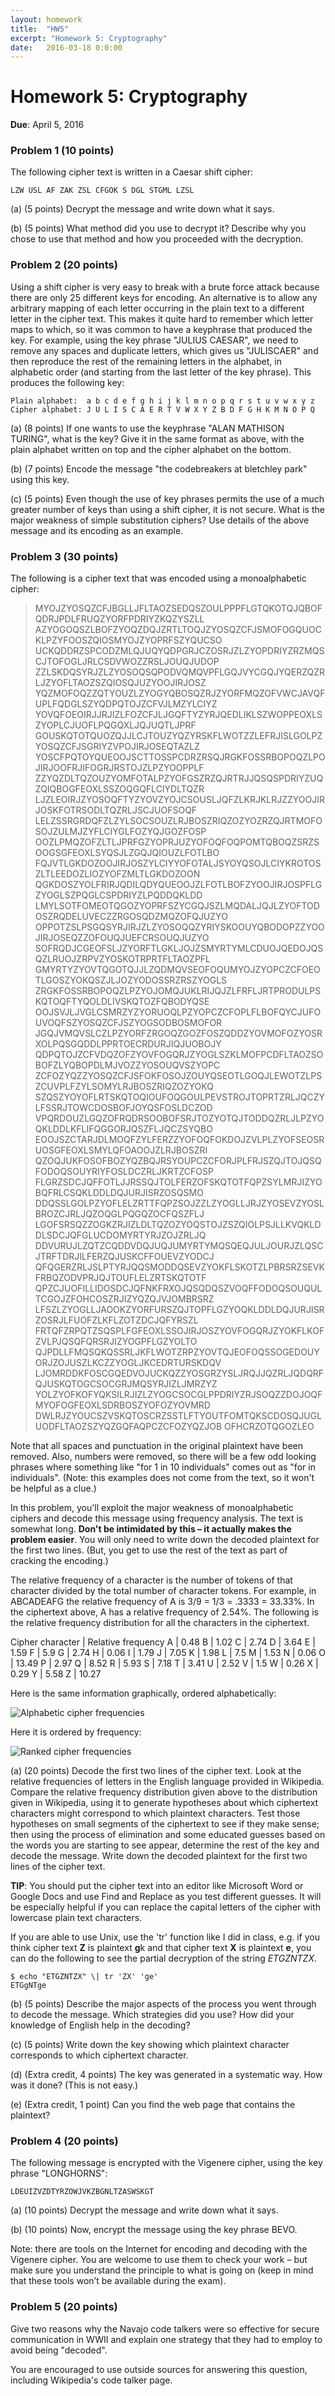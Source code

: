 ```yaml
---
layout: homework
title:  "HW5"
excerpt: "Homework 5: Cryptography"
date:   2016-03-18 0:0:00
---
```


# Homework 5: Cryptography

**Due**: April 5, 2016

  
### Problem 1 (10 points)

The following cipher text is written in a Caesar shift cipher:

    LZW USL AF ZAK ZSL CFGOK S DGL STGML LZSL
  
(a) (5 points) Decrypt the message and write down what it says.

(b) (5 points) What method did you use to decrypt it? Describe why you chose to use that method and how you proceeded with the decryption.

### Problem 2 (20 points)

Using a shift cipher is very easy to break with a brute force attack because there are only 25 different keys for encoding. An alternative is to allow any arbitrary mapping of each letter occurring in the plain text to a different letter in the cipher text. This makes it quite hard to remember which letter maps to which, so it was common to have a keyphrase that produced the key. For example, using the key phrase "JULIUS CAESAR", we need to remove any spaces and duplicate letters, which gives us "JULISCAER" and then reproduce the rest of the remaining letters in the alphabet, in alphabetic order (and starting from the last letter of the key phrase). This produces the following key:

    Plain alphabet:  a b c d e f g h i j k l m n o p q r s t u v w x y z
    Cipher alphabet: J U L I S C A E R T V W X Y Z B D F G H K M N O P Q
  
(a) (8 points) If one wants to use the keyphrase "ALAN MATHISON TURING", what is the key? Give it in the same format as above, with the plain alphabet written on top and the cipher alphabet on the bottom.

(b) (7 points) Encode the message "the codebreakers at bletchley park" using this key.

(c) (5 points) Even though the use of key phrases permits the use of a much greater number of keys than using a shift cipher, it is not secure. What is the major weakness of simple substitution ciphers? Use details of the above message and its encoding as an example.

### Problem 3 (30 points)

The following is a cipher text that was encoded using a monoalphabetic cipher:

> MYOJZYOSQZCFJBGLLJFLTAOZSEDQSZOULPPPFLGTQKOTQJQBOFQDRJPDLFRUQZYORFPDRIYZKQZYSZLL
> AZYOGOQSZLBOFZYOQZDQJZRTLTOQJZYOSQZCFJSMOFOGQUOCKLPZYFOOSZQIOSMYOJZYOPRFSZYQUCSO
> UCKQDDRZSPCODZMLQJUQYQDPGRJCZOSRJZLZYOPDRIYZRZMQSCJTOFOGLJRLCSDVWOZZRSLJOUQJUDOP
> ZZLSKDQSYRJZLZYOSOQSQPODVQMQVPFLGQJVYCGQJYQERZQZRLJZYOFLTAOZSZQIOSQJUZYOOJIRJOSZ
> YQZMOFOQZZQTYOUZLZYOGYQBOSQZRJZYORFMQZOFVWCJAVQFUPLFQDGLSZYQDPQTOJZCFVJLMZYLCIYZ
> YOVQFOEOIRJJRJIZLFOZCFJLJGQFTYZYRJQEDLIKLSZWOPPEOXLSZYOPLCJUOFLPQGQXLJQJUQTLJPRF
> GOUSKQTOTQUOZQJJLCJTOUZYQZYRSKFLWOTZZLEFRJISLGOLPZYOSQZCFJSGRIYZVPOJIRJOSEQTAZLZ
> YOSCFPQTOYQUEOOJSCTTOSSPCDRZRSQJRGKFOSSRBOPOQZLPOJIRJOOFRJIFOGRJRSTOJZLPZYOOPPLF
> ZZYQZDLTQZOUZYOMFOTALPZYOFGSZRZQJRTRJJQSQSPDRIYZUQZQIQBOGFEOXLSSZOQGQFLCIYDLTQZR
> LJZLEOIRJZYOSOQFTYZYOVZYOJCSOUSLJQFZLKRJKLRJZZYOOJIRJOSKFOTRSODLTQZRLJSCJUOFSOQF
> LELZSSRGRDQFZLZYLSOCSOUZLRJBOSZRIQZOZYOZRZQJRTMOFOSOJZULMJZYFLCIYGLFOZYQJGOZFOSP
> OOZLPMQZOFZLTLJPRFGZYOPRJUZYOFOQFOQPOMTQBOQZSRZSOOGSGFEOXLSYQSJLZGQJQIOUZLFOTLBO
> FQJVTLGKDOZOOJIRJOSZYLCIYYOFOTALJSYOYQSOJLCIYKROTOSZLTLEEDOZLIOZYOFZMLTLGKDOZOON
> QGKDOSZYOLFRIRJQDILQDYQUEOOJZLFOTLBOFZYOOJIRJOSPFLGZYOGLSZPQGLCSPDRIYZLPQDDQKLDD
> LMYLSOTFOMEOTQGOZYOPRFSZYCGQJSZLMQDALJQJLZYOFTODOSZRQDELUVECZZRGOSQDZMQZOFQJUZYO
> OPPOTZSLPSGQSYRJIRJZLZYOSOQQZYRIYSKOOUYQBODOPZZYOOJIRJOSEQZZOFOUQJUEFCRSOUQJUZYO
> SOFRQDJCGEOFSLJZYORFTLGKLJOJZSMYRTYMLCDUOJQEDOJQSQZLRUOJZRPVZYOSKOTRPRTFLTAOZPFL
> GMYRTYZYOVTQGOTQJJLZQDMQVSEOFOQUMYOJZYOPCZCFOEOTLGOSZYOKQSZJLJOZYODOSSRZRSZYOGLS
> ZRGKFOSSRBOPOQZLPZYOJOMQJUKLRIJQJZLFRFLJRTPRODULPSKQTOQFTYQOLDLIVSKQTOZFQBODYQSE
> OOJSVJLJVGLCSMRZYZYORUOQLPZYOPCZCFOPLFLBOFQYCJUFOUVOQFSZYOSQZCFJSZYOGSODBOSMOFOR
> JGQJVMQVSLCZLPZYORFZRGOQZGOZFOSZQDDZYOVMOFOZYOSRXOLPQSGQDDLPPRTOECRDURJIQJUOBOJY
> QDPQTOJZCFVDQZOFZYOVFOGQRJZYOGLSZKLMOFPCDFLTAOZSOBOFZLYQBOPDLMJVOZZYOSOUQVSZYOPC
> ZCFOZYQZZYOSQZCFJSFOKFOSOJZOUYQSEOTLGOQJLEWOTZLPSZCUVPLFZYLSOMYLRJBOSZRIQZOZYOKQ
> SZQSZYOYOFLRTSKQTOQIOUFOQGOULPEVSTROJTOPRTZRLJQCZYLFSSRJTOWCDOSBOFJOYQSFOSLDCZOD
> VPQRDOUZLGQZOFRQDRSOOBOFSRJTOZYOTQJTODDQZRLJLPZYOQKLDDLKFLIFQGGORJQSZFLJQCZSYQBO
> EOOJSZCTARJDLMOQFZYLFERZZYOFOQFOKDOJZVLPLZYOFSEOSRUOSGFEOXLSMYLQFOAOOJZLRJBOSZRI
> QZOQJUKFOSOFBOZYQZBQJRSYOUPCZCFORJPLFRJSZQJTOJQSQFODOQSOUYRIYFOSLDCZRLJKRTZCFOSP
> FLGRZSDCJQFFOTLJJRSSQJTOLFERZOFSKQTOTFQPZSYLMRJIZYOBQFRLCSQKLDDLDQJURJISRZOSQSMO
> DDQSSLGOLPZYOFLELZRTTFQPZSOJZZLZYOGLLJRJZYOSEVZYOSLBROZCJRLJQZOQGLPQGQZOCFQSZFLJ
> LGOFSRSQZZOGKZRJIZLDLTQZOZYOQSTOJZSZQIOLPSJLLKVQKLDDLSDCJQFGLUCDOMYRTYRJZOJZRLJQ
> DDVURUJLZQTZCQDDVDQJUQJUMYRTYMQSQEQJULJOURJZLQSCJTRFTDRJILFERZQJUSKCFFOUEVZYODCJ
> QFQGERZRLJSLPTYRJQQSMODDQSEVZYOKFLSKOTZLPBRSRZSEVKFRBQZODVPRJQJTOUFLELZRTSKQTOTF
> QPZCJUOFILLIDOSDCJQFNKFRXOJQSQDQSZVOQFFODOQSOUQULTCGOJZFOHCOSZRJIZYQZQJVJOMBRSRZ
> LFSZLZYOGLLJAOOKZYORFURSZQJTOPFLGZYOQKLDDLDQJURJISRZOSRJLFUOFZLKFLZOTZDCJQFYRSZL
> FRTQFZRPQTZSQSPLFGFEOXLSSOJIRJOSZYOVFOGQRJZYOKFLKOFZVLPJQSQFQRSRJIZYOGPFLGZYOLTO
> QJPDLLFMQSQKQSSRLJKFLWOTZRPZYOVTQJEOFOQSSOGEDOUYORJZOJUSZLKCZZYOGLJKCEDRTURSKDQV
> LJOMRDDKFOSCGQEDVOJUCKQZZYOSGRZYSLJRQJJQZRLJQDQRFQJUSKQTOGCSOCGRJMQSYRJIZLJMRZYZ
> YOLZYOFKOFYQKSILRJIZLZYOGCSOCGLPPDRIYZRJSOQZZDOJOQFMYOFOGFEOXLSDRBOSZYOFOZYOVMRD
> DWLRJZYOUCSZVSKQTOSCRZSSTLFTYOUTFOMTQKSCDOSQJUGLUODFLTAOZSZYQZGQFAQPCZCFOZYQZJOB
> OFHCRZOTQGOZLEO
  
Note that all spaces and punctuation in the original plaintext have been removed. Also, numbers were removed, so there will be a few odd looking phrases where something like "for 1 in 10 individuals" comes out as "for in individuals". (Note: this examples does not come from the text, so it won't be helpful as a clue.)

In this problem, you'll exploit the major weakness of monoalphabetic ciphers and decode this message using frequency analysis. The text is somewhat long. **Don't be intimidated by this – it actually makes the problem easier**. You will only need to write down the decoded plaintext for the first two lines. (But, you get to use the rest of the text as part of cracking the encoding.)

The relative frequency of a character is the number of tokens of that character divided by the total number of character tokens. For example, in ABCADEAFG the relative frequency of A is 3/9 = 1/3 = .3333 = 33.33%. In the ciphertext above, A has a relative frequency of 2.54%. The following is the relative frequency distribution for all the characters in the ciphertext. 


Cipher character | Relative frequency
A | 0.48
B | 1.02
C | 2.74
D | 3.64
E | 1.59
F | 5.9
G | 2.74
H | 0.06
I | 1.79
J | 7.05
K | 1.98
L | 7.5
M | 1.53
N | 0.06
O | 13.49
P | 2.97
Q | 8.52
R | 5.93
S | 7.18
T | 3.41
U | 2.52
V | 1.5
W | 0.26
X | 0.29
Y | 5.58
Z | 10.27

Here is the same information graphically, ordered alphabetically: 

![Alphabetic cipher frequencies](cipher_freq_distribution.png)  
  
Here it is ordered by frequency:

![Ranked cipher frequencies](ranked_cipher_freq_distribution.png)  

  
(a) (20 points) Decode the first two lines of the cipher text. Look at the relative frequencies of letters in the English language provided in Wikipedia. Compare the relative frequency distribution given above to the distribution given in Wikipedia, using it to generate hypotheses about which ciphertext characters might correspond to which plaintext characters. Test those hypotheses on small segments of the ciphertext to see if they make sense; then using the process of elimination and some educated guesses based on the words you are starting to see appear, determine the rest of the key and decode the message. Write down the decoded plaintext for the first two lines of the cipher text.

**TIP**: You should put the cipher text into an editor like Microsoft Word or Google Docs and use Find and Replace as you test different guesses. It will be especially helpful if you can replace the capital letters of the cipher with lowercase plain text characters.

If you are able to use Unix, use the 'tr' function like I did in class, e.g. if you think cipher text **Z** is plaintext **g**k and that cipher text **X** is plaintext **e**, you can do the following to see the partial decryption of the string *ETGZNTZX*.


    $ echo "ETGZNTZX" \| tr 'ZX' 'ge'
    ETGgNTge
  
(b) (5 points) Describe the major aspects of the process you went through to decode the message. Which strategies did you use? How did your knowledge of English help in the decoding?

(c) (5 points) Write down the key showing which plaintext character corresponds to which ciphertext character.

(d) (Extra credit, 4 points) The key was generated in a systematic way. How was it done? (This is not easy.)

(e) (Extra credit, 1 point) Can you find the web page that contains the plaintext?

### Problem 4 (20 points)

The following message is encrypted with the Vigenere cipher, using the key phrase "LONGHORNS":

    LDEUIZVZDTYRZOWJVKZBGNLTZASWSKGT
  
(a) (10 points) Decrypt the message and write down what it says.

(b) (10 points) Now, encrypt the message using the key phrase BEVO.

Note: there are tools on the Internet for encoding and decoding with the Vigenere cipher. You are welcome to use them to check your work – but make sure you understand the principle to what is going on (keep in mind that these tools won’t be available during the exam).

### Problem 5 (20 points)

Give two reasons why the Navajo code talkers were so effective for secure communication in WWII and explain one strategy that they had to employ to avoid being "decoded".

You are encouraged to use outside sources for answering this question, including Wikipedia's code talker page. 

